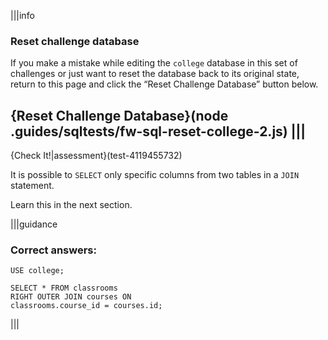 |||info
### Reset challenge database
If you make a mistake while editing the `college` database in this set of challenges or just want to reset the database back to its original state, return to this page and click the “Reset Challenge Database” button below.

{Reset Challenge Database}(node .guides/sqltests/fw-sql-reset-college-2.js)
|||
---

{Check It!|assessment}(test-4119455732)

It is possible to `SELECT` only specific columns from two tables in a `JOIN` statement. 

Learn this in the next section.

|||guidance

### Correct answers:

`USE college;`

```
SELECT * FROM classrooms
RIGHT OUTER JOIN courses ON
classrooms.course_id = courses.id;
```

|||
